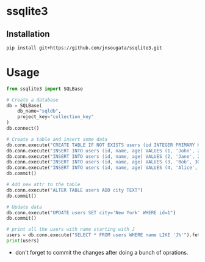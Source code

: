 # ssqlite3

## Installation

```bash
pip install git+https://github.com/jnsougata/ssqlite3.git
```

# Usage

```python
from ssqlite3 import SQLBase

# Create a database
db = SQLBase(
    db_name="sqldb", 
    project_key="collection_key"
)
db.connect()
```
```python
# Create a table and insert some data
db.conn.execute("CREATE TABLE IF NOT EXISTS users (id INTEGER PRIMARY KEY, name TEXT, age INTEGER)")
db.conn.execute("INSERT INTO users (id, name, age) VALUES (1, 'John', 25)")
db.conn.execute("INSERT INTO users (id, name, age) VALUES (2, 'Jane', 22)")
db.conn.execute("INSERT INTO users (id, name, age) VALUES (3, 'Bob', 30)")
db.conn.execute("INSERT INTO users (id, name, age) VALUES (4, 'Alice', 27)")
db.commit()
```

```python
# Add new attr to the table
db.conn.execute("ALTER TABLE users ADD city TEXT")
db.commit()
```

```python
# Update data
db.conn.execute("UPDATE users SET city='New York' WHERE id=1")
db.commit()
```

```python
# print all the users with name starting with J
users = db.conn.execute("SELECT * FROM users WHERE name LIKE 'J%'").fetchall()
print(users)
```
- don't forget to commit the changes after doing a bunch of oprations.

